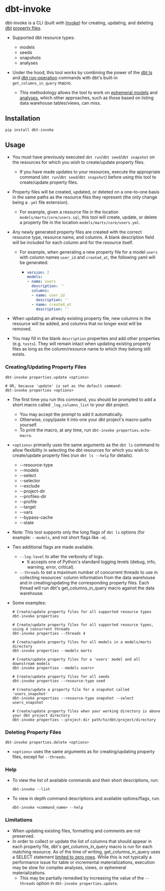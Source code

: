 # dbt-invoke

dbt-invoke is a CLI (built with [Invoke](http://www.pyinvoke.org/)) for 
creating, updating, and deleting
[dbt](https://docs.getdbt.com/docs/introduction) 
[property files](https://docs.getdbt.com/reference/declaring-properties).


- Supported dbt resource types:
  - models
  - seeds
  - snapshots
  - analyses
  

- Under the hood, this tool works by combining the power of the 
  [dbt ls](https://docs.getdbt.com/reference/commands/list) and 
  [dbt run-operation](https://docs.getdbt.com/reference/commands/run-operation)
  commands with dbt's built-in `get_columns_in_query` macro.
  - This methodology allows the tool to work on 
    [ephemeral models](https://docs.getdbt.com/docs/building-a-dbt-project/building-models/materializations#ephemeral) 
    and [analyses](https://docs.getdbt.com/docs/building-a-dbt-project/analyses),
    which other approaches, such as those based on listing data warehouse 
    tables/views, can miss.


## Installation

```shell
pip install dbt-invoke
```
  

## Usage

- You must have previously executed `dbt run`/`dbt seed`/`dbt snapshot` on the
  resources for which you wish to create/update property files.
  - If you have made updates to your resources, execute the appropriate command
    (`dbt run`/`dbt seed`/`dbt snapshot`) before using this tool to 
    create/update property files.


- Property files will be created, updated, or deleted on a one-to-one basis in
  the same paths as the resource files they represent (the only change being a
  `.yml` file extension).
  - For example, given a resource file in the location 
    `models/marts/core/users.sql`, this tool will create, update, or delete a 
    property file in the location `models/marts/core/users.yml`.

    
- Any newly generated property files are created with the correct resource 
  type, resource name, and columns.  A blank description field will be included
  for each column and for the resource itself.
  - For example, when generating a new property file for a model `users` with 
    column names `user_id` and `created_at`, the following yaml will be 
    generated:
    - ```yaml
      version: 2
      models:
      - name: users
        description: ''
        columns:
        - name: user_id
          description: ''
        - name: created_at
          description: ''
      ```

  
- When updating an already existing property file, new columns in the resource
  will be added, and columns that no longer exist will be removed.


- You may fill in the blank `description` properties and add other properties 
  (e.g. `tests`).  They will remain intact when updating existing property 
  files as long as the column/resource name to which they belong still exists.


### Creating/Updating Property Files

```shell
dbt-invoke properties.update <options>

# OR, because 'update' is set as the default command:
dbt-invoke properties <options>
```

- The first time you run this command, you should be prompted to add a short 
  macro called `_log_columns_list` to your dbt project.
  - You may accept the prompt to add it automatically.
  - Otherwise, copy/paste it into one your dbt project's macro-paths yourself.
  - To print the macro, at any time, run `dbt-invoke properties.echo-macro`.


- `<options>` primarily uses the same arguments as the `dbt ls` command to 
  allow flexibility in selecting the dbt resources for which you wish to 
  create/update property files (run `dbt ls --help` for details).
  - --resource-type
  - --models
  - --select
  - --selector
  - --exclude
  - --project-dir
  - --profiles-dir
  - --profile
  - --target
  - --vars
  - --bypass-cache
  - --state


- Note: This tool supports only the long flags of `dbt ls` options (for 
  example: `--models`, and not short flags like `-m`).
  

- Two additional flags are made available.
  - `--log-level` to alter the verbosity of logs.
    - It accepts one of Python's standard logging levels (debug, info, warning,
      error, critical).
  - `--threads` to set a maximum number of concurrent threads to use in 
    collecting resources' column information from the data warehouse and in 
    creating/updating the corresponding property files. Each thread will run 
    dbt's get_columns_in_query macro against the data warehouse.
  

- Some examples:
  ```shell
  # Create/update property files for all supported resource types
  dbt-invoke properties
  
  # Create/update property files for all supported resource types, using 4 concurrent threads
  dbt-invoke properties --threads 4
  
  # Create/update property files for all models in a models/marts directory
  dbt-invoke properties --models marts
  
  # Create/update property files for a 'users' model and all downstream models
  dbt-invoke properties --models users+
  
  # Create/update property files for all seeds
  dbt-invoke properties --resource-type seed
  
  # Create/update a property file for a snapshot called 'users_snapshot'
  dbt-invoke properties --resource-type snapshot --select users_snapshot
  
  # Create/update property files when your working directory is above your dbt project directory
  dbt-invoke properties --project-dir path/to/dbt/project/directory
  ```


### Deleting Property Files

```shell
dbt-invoke properties.delete <options>
```
- `<options>` uses the same arguments as for creating/updating property files,
  except for `--threads`.


### Help

- To view the list of available commands and their short descriptions, run:
  ```shell
  dbt-invoke --list
  ```

- To view in depth command descriptions and available options/flags, run:
  ```shell
  dbt-invoke <command_name> --help
  ```

### Limitations

- When updating existing files, formatting and comments are not preserved.
- In order to collect or update the list of columns that should appear in 
  each property file, dbt's get_columns_in_query macro is run for each matching
  resource. As of the time of writing, get_columns_in_query uses a SELECT 
  statement [limited to zero rows](https://github.com/fishtown-analytics/dbt/blob/2b48152da66dbd7f07272983bbc261f1b6924f20/core/dbt/include/global_project/macros/adapters/common.sql#L11).
  While this is not typically a performance issue for table or incremental 
  materializations, execution may be slow for complex analyses, views, or 
  ephemeral materializations. 
  - This may be partially remedied by increasing the value of the `--threads` 
    option in `dbt-invoke properties.update`.
